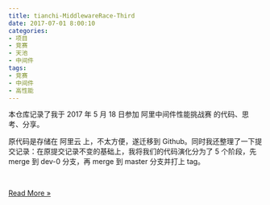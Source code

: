 ```yaml
---
title: tianchi-MiddlewareRace-Third
date: 2017-07-01 8:00:10
categories:
- 项目
- 竞赛
- 天池
- 中间件
tags:
- 竞赛
- 中间件
- 高性能
---
```


本仓库记录了我于 2017 年 5 月 18 日参加 阿里中间件性能挑战赛 的代码、思考、分享。

原代码是存储在 阿里云 上，不太方便，遂迁移到 Github。同时我还整理了一下提交记录：在原提交记录不变的基础上，我将我们的代码演化分为了 5 个阶段，先 merge 到 dev-0 分支，再 merge 到 master 分支并打上 tag。

<br/>

[Read More »](http://www.lyogvce.me/repo/tianchi-MiddlewareRace-Third.html)

<!-- more -->
